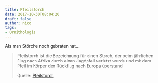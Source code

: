 ```yaml
---
title: Pfeilstorch
date: 2017-10-30T08:04:20
draft: false
author: nico
tags: 
- Ornithologie
---
```


Als man Störche noch gebraten hat...

> Pfeilstorch ist die Bezeichnung für einen Storch, der beim jährlichen Flug
> nach Afrika durch einen Jagdpfeil verletzt wurde und mit dem Pfeil im Körper
> den Rückflug nach Europa überstand.
>
> Quelle: [Pfeilstorch](https://de.wikipedia.org/wiki/Pfeilstorch)
